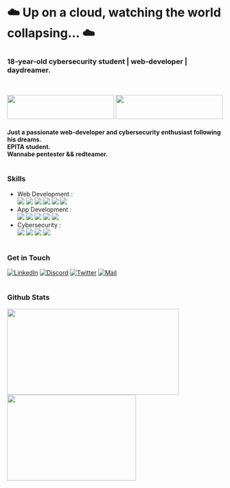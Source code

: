 <!-- Header -->
#
# <p> ☁️ Up on a cloud, watching the world collapsing... ☁️ </p>

### 18-year-old cybersecurity student | web-developer | daydreamer.
<br>

<!-- Badge -->
<a href="https://tryhackme.com/p/dawnl3ss"><img src="https://tryhackme-badges.s3.amazonaws.com/dawnl3ss.png" width="249" height="56"></a>
<a href="https://app.hackthebox.com/profile/1321357"><img src="https://github.com/dawnl3ss/dawnl3ss/blob/main/hackthebox.png" width="249" height="56"></a>

<!-- Introduction -->
#### Just a passionate web-developer and cybersecurity enthusiast following his dreams. <br> EPITA student. <br> Wannabe pentester && redteamer.

<!-- Skills -->
# <h3> Skills </h3>
- Web Development :<br>
  <img src="https://img.shields.io/badge/-HTML-000?style=for-the-badge&logo=html5&logoColor=9fef00&color=343c41">
  <img src="https://img.shields.io/badge/-CSS-000?style=for-the-badge&logo=css3&logoColor=9fef00&color=343c41">
  <img src="https://img.shields.io/badge/-Javascript-000?style=for-the-badge&logo=javascript&logoColor=9fef00&color=343c41">
  <img src="https://img.shields.io/badge/-PHP-000?style=for-the-badge&logo=php&logoColor=9fef00&color=343c41">
  <img src="https://img.shields.io/badge/-SQL-000?style=for-the-badge&logo=mysql&logoColor=9fef00&color=343c41">
  <img src="https://img.shields.io/badge/-Ruby-000?style=for-the-badge&logo=ruby&logoColor=9fef00&color=343c41">
- App Development :<br>
  <img src="https://img.shields.io/badge/-C-000?style=for-the-badge&logo=c&logoColor=9fef00&color=343c41">
  <img src="https://img.shields.io/badge/-C++-000?style=for-the-badge&logo=cplusplus&logoColor=9fef00&color=343c41">
  <img src="https://img.shields.io/badge/-CS-000?style=for-the-badge&logo=csharp&logoColor=9fef00&color=343c41">
  <img src="https://img.shields.io/badge/-Python-000?style=for-the-badge&logo=python&logoColor=9fef00&color=343c41">
  <img src="https://img.shields.io/badge/-Perl-000?style=for-the-badge&logo=perl&logoColor=9fef00&color=343c41">
- Cybersecurity :<br>
  <img src="https://img.shields.io/badge/-WebApp Security-000?style=for-the-badge&logo=googlechrome&logoColor=9fef00&color=343c41">
  <img src="https://img.shields.io/badge/-System Security-000?style=for-the-badge&logo=linux&logoColor=9fef00&color=343c41">
  <img src="https://img.shields.io/badge/-Active Directory-000?style=for-the-badge&logo=windows&logoColor=9fef00&color=343c41">
  <img src="https://img.shields.io/badge/-OSINT-000?style=for-the-badge&logo=wikidata&logoColor=9fef00&color=343c41">

<!-- Contact Me -->
# <h3> Get in Touch </a>
[![LinkedIn](https://img.shields.io/badge/-LinkedIn-000?style=for-the-badge&logo=linkedin&logoColor=9fef00&color=343c41)](https://dawnl3ss.me/)
[![Discord](https://img.shields.io/badge/-Discord-000?style=for-the-badge&logo=discord&logoColor=9fef00&color=343c41)](https://discordapp.com/users/358529816145821696)
[![Twitter](https://img.shields.io/badge/-Twitter-000?style=for-the-badge&logo=twitter&logoColor=9fef00&color=343c41)](https://twitter.com/_dawnl3ss)
[![Mail](https://img.shields.io/badge/-Mail%20Me-000?style=for-the-badge&logo=gmail&logoColor=9fef00&color=343c41)](mailto:dawnl3ss@gmail.com)

# <h3> Github Stats </a>
<!-- GitHub Stats -->
<a href="#">
  <img height=200 width="400px" height="auto" align="center" src="https://github-readme-stats.vercel.app/api/?username=dawnl3ss&show_icons=true&title_color=fff&icon_color=9fef00&text_color=ffffff&bg_color=141d2b" />
</a>
<a href="#">
  <img height=200 width="300px" height="auto" align="center" src="https://github-readme-stats.vercel.app/api/top-langs/?username=dawnl3ss&layout=compact&show_icons=true&title_color=fff&text_color=ffffff&bg_color=141d2b" />
</a>

